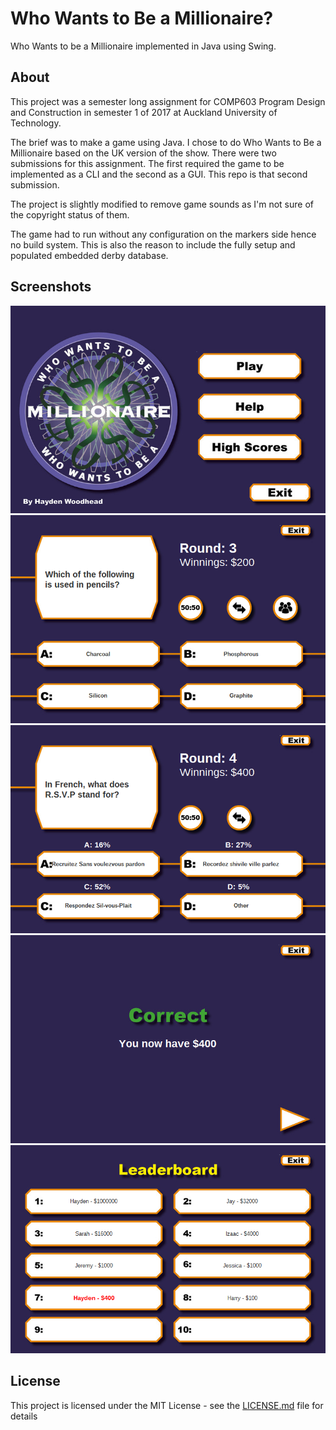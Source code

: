 # Who Wants to Be a Millionaire? 

Who Wants to be a Millionaire implemented in Java using Swing.

## About

This project was a semester long assignment for COMP603 Program Design and Construction in semester 1 of 2017 at Auckland University
of Technology.
 
The brief was to make a game using Java. I chose to do Who Wants to Be a Millionaire based on the UK version of the show. 
There were two submissions for this assignment. The first required the game to be implemented as a CLI and the second as
a GUI. This repo is that second submission.

The project is slightly modified to remove game sounds as I'm not sure of the copyright status of them.

The game had to run without any configuration on the markers side hence no build system. This is also the reason to include
the fully setup and populated embedded derby database. 

## Screenshots

![Main Menu](/screenshots/main_menu.png?raw=true "Main Menu")
![Question View](/screenshots/question_view.png?raw=true "Question View")
![Ask The Audience](/screenshots/ask_audience.png?raw=true "Ask The Audience")
![Post Question](/screenshots/post_question.png?raw=true "Post Question")
![Leaderboard](/screenshots/leaderboard.png?raw=true "Leaderboard")



## License 
This project is licensed under the MIT License - see the [LICENSE.md](LICENSE.md) file for details







